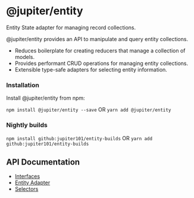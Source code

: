 # @jupiter/entity

Entity State adapter for managing record collections.

@jupiter/entity provides an API to manipulate and query entity collections.

- Reduces boilerplate for creating reducers that manage a collection of models.
- Provides performant CRUD operations for managing entity collections.
- Extensible type-safe adapters for selecting entity information.

### Installation
Install @jupiter/entity from npm:

`npm install @jupiter/entity --save` OR `yarn add @jupiter/entity`


### Nightly builds

`npm install github:jupiter101/entity-builds` OR `yarn add github:jupiter101/entity-builds`

## API Documentation
- [Interfaces](./interfaces.md)
- [Entity Adapter](./adapter.md)
- [Selectors](./adapter.md#entity-selectors)
